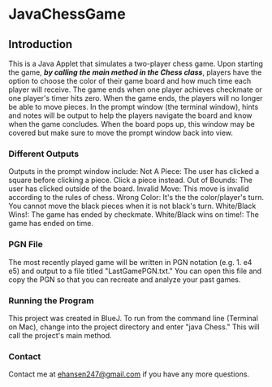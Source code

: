 # JavaChessGame

## Introduction
This is a Java Applet that simulates a two-player chess game. Upon starting the game, ***by calling the main method in the Chess class***, players have the option to choose the color of their game board and how much time each player will receive. The game ends when one player achieves checkmate or one player's timer hits zero. When the game ends, the players will no longer be able to move pieces. In the prompt window (the terminal window), hints and notes will be output to help the players navigate the board and know when the game concludes. When the board pops up, this window may be covered but make sure to move the prompt window back into view.

### Different Outputs
Outputs in the prompt window include:
Not A Piece: The user has clicked a square before clicking a piece. Click a piece instead.
Out of Bounds: The user has clicked outside of the board. 
Invalid Move: This move is invalid according to the rules of chess.
Wrong Color: It's the the color/player's turn. You cannot move the black pieces when it is not black's turn.
White/Black Wins!: The game has ended by checkmate. 
White/Black wins on time!: The game has ended on time. 

### PGN File
The most recently played game will be written in PGN notation (e.g. 1. e4 e5) and output to a file titled "LastGamePGN.txt." You can open this file and copy the PGN so that you can recreate and analyze your past games. 

### Running the Program
This project was created in BlueJ. To run from the command line (Terminal on Mac), change into the project directory and enter "java Chess." This will call the project's main method. 

### Contact
Contact me at ehansen247@gmail.com if you have any more questions.
